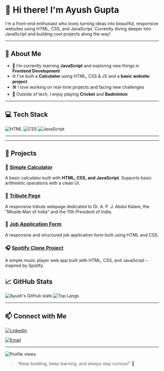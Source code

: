 # 👋 Hi there! I'm Ayush Gupta

I'm a front-end enthusiast who loves turning ideas into beautiful, responsive websites using HTML, CSS, and JavaScript. Currently diving deeper into JavaScript and building cool projects along the way!

---

## 🌱 About Me

- 🔭 I’m currently learning **JavaScript** and exploring new things in **Frontend Development**
- 🌐 I’ve built a **Calculator** using HTML, CSS & JS and a **basic website project**
- 🛠️ I love working on real-time projects and facing new challenges
- 🏏 Outside of tech, I enjoy playing **Cricket** and **Badminton**

---

## 💻 Tech Stack

![HTML](https://img.shields.io/badge/-HTML5-orange?style=flat-square&logo=html5)
![CSS](https://img.shields.io/badge/-CSS3-blue?style=flat-square&logo=css3)
![JavaScript](https://img.shields.io/badge/-JavaScript-yellow?style=flat-square&logo=javascript)

---
---

## 🚀 Projects

### 🔢 [Simple Calculator](https://ayushamu.github.io/calculator/)
A basic calculator built with **HTML, CSS, and JavaScript**. Supports basic arithmetic operations with a clean UI.

### 🥰 [Tribute Page](https://ayushamu.github.io/abdul-kalam-tribute/)
A responsive tribute webpage dedicated to Dr. A. P. J. Abdul Kalam, the "Missile Man of India" and the 11th President of India.

### 📃 [Job Application Form](https://ayushamu.github.io/job-application-form/)
A responsive and structured job application form built using HTML and CSS. 

### 🎧 [ Spotify Clone Project](https://ayushamu.github.io/spotify-clone/)
A simple music player web app built with HTML, CSS, and JavaScript – inspired by Spotify.  




## 📈 GitHub Stats

![Ayush's GitHub stats](https://github-readme-stats.vercel.app/api?username=Ayushamu&show_icons=true&theme=radical)
![Top Langs](https://github-readme-stats.vercel.app/api/top-langs/?username=Ayushamu&layout=compact&theme=radical)

---

## 📫 Connect with Me
[![LinkedIn](https://img.shields.io/badge/LinkedIn-Connect-blue?logo=linkedin)](https://www.linkedin.com/in/ayush-gupta-amu/)


[![Email](https://img.shields.io/badge/Gmail-ayushcmf@gmail.com-red?style=flat-square&logo=gmail)](mailto:ayushcmf@gmail.com)

---
![Profile views](https://komarev.com/ghpvc/?username=ayushamu&color=blue)

> “Keep building, keep learning, and always stay curious!” 🚀

<!--
**ayushamu/Ayushamu** is a ✨ _special_ ✨ repository because its `README.md` (this file) appears on your GitHub profile.

Here are some ideas to get you started:

- 🔭 I’m currently working on ...
- 🌱 I’m currently learning ...
- 👯 I’m looking to collaborate on ...
- 🤔 I’m looking for help with ...
- 💬 Ask me about ...
- 📫 How to reach me: ...
- 😄 Pronouns: ...
- ⚡ Fun fact: ...
-->
